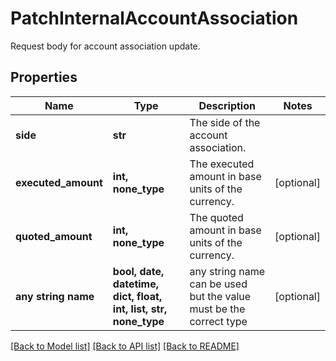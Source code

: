 # PatchInternalAccountAssociation

Request body for account association update.

## Properties
Name | Type | Description | Notes
------------ | ------------- | ------------- | -------------
**side** | **str** | The side of the account association. | 
**executed_amount** | **int, none_type** | The executed amount in base units of the currency. | [optional] 
**quoted_amount** | **int, none_type** | The quoted amount in base units of the currency. | [optional] 
**any string name** | **bool, date, datetime, dict, float, int, list, str, none_type** | any string name can be used but the value must be the correct type | [optional]

[[Back to Model list]](../README.md#documentation-for-models) [[Back to API list]](../README.md#documentation-for-api-endpoints) [[Back to README]](../README.md)


